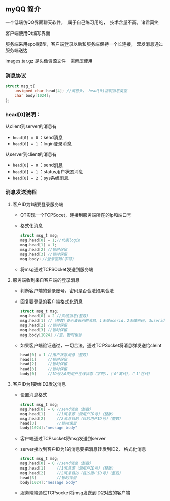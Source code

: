 ## myQQ 简介
一个低端仿QQ界面聊天软件，　属于自己练习用的，　技术含量不高，诸君莫笑

客户端使用Qt编写界面

服务端采用epoll模型，客户端登录以后和服务端保持一个长连接， 双发消息通过服务端送达

images.tar.gz 是头像资源文件　需解压使用

### 消息协议

```c
struct msg_t{
	unsigned char head[4]; //消息头， head[0]指明消息类型
	char body[1024];
};
```

### head[0]说明：

从client到server的消息有
- `head[0] = 0` ：send消息
- `head[0] = 1` ：login登录消息

从server到client的消息有

- `head[0] = 0` ：send消息
- `head[0] = 1` ：status用户状态消息
- `head[0] = 2` ：sys系统消息


### 消息发送流程

1. 客户ID为1端要登录服务端
    - QT实现一个TCPSocet，连接到服务端所在的Ip和端口号

    - 格式化消息
        ```c
        struct msg_t msg;
        msg.head[0] = 1;//代表login
        msg.head[1] = 1;
        msg.head[2] //暂时保留
        msg.head[3] //暂时保留
        msg.body：//登录密码(字符)
        ```

    - 将msg通过TCPSOcket发送到服务端

2. 服务端收到来自客户端的登录消息

    - 判断客户端的登录账号，密码是否合法如果合法

    - 回复要登录的客户端格式化消息
        ```c
        struct msg_t msg;
        msg.head[0] = 2 //系统消息(整数)
        msg.head[1] //（整数）0无法识别的消息，1无效userid，2无效密码, 3userid已经登录,4其他
        msg.head[2] //暂时保留
        msg.head[3] //暂时保留
        msg.body[1024] //空，暂时保留
        ```

    - 如果客户端验证通过，一切合法。通过TCPSocket将消息群发送给cleint

        ```c
        head[0] = 1 //用户状态消息（整数）
        head[1]     //暂时保留
        head[2]     //暂时保留
        head[3]     //暂时保留
        body[0]     //ID号为0的用户在线状态（字符），（'0'离线），（'1'在线）
        ```

3. 客户ID为1要给ID2发送消息

    - 设置消息格式
        ```c
        struct msg_t msg;
        msg.head[0] = 0 //send消息（整数）
        msg.head[1]     //1消息源（源用户ID号）（整数）
        msg.head[2]     //2消息目的（目的用户ID号）（整数）
        head[3]         //暂时保留
        body[1024]:"message body"
        ```

    - 客户端通过TCPsocket将msg发送到server

    - server接收到客户ID为1的消息要把消息转发到ID2， 格式化消息

        ```c
        struct msg_t msg;
        msg.head[0] = 0 //send消息（整数）
        msg.head[1]     //1消息源（源用户ID号）（整数）
        msg.head[2]     //2消息目的（目的用户ID号）（整数）
        head[3]         //暂时保留
        body[1024]:"message body"
        ```

    - 服务端端通过TCPsocket将msg发送到ID2对应的客户端
